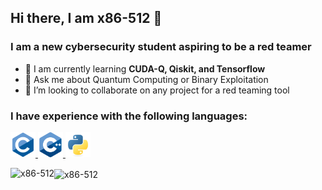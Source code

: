 ## Hi there, I am x86-512 👋
<!--<h1 align="center">Hi 👋, I'm x86-512</h1>-->
<h3 align="left">I am a new cybersecurity student aspiring to be a red teamer</h3>

- 🌱 I am currently learning **CUDA-Q, Qiskit, and Tensorflow**
- 💬 Ask me about Quantum Computing or Binary Exploitation
- 👯 I’m looking to collaborate on any project for a red teaming tool

<h3 align="left">I have experience with the following languages:</h3>
<p align="left"> <a href="https://www.cprogramming.com/" target="_blank" rel="noreferrer"> <img src="https://raw.githubusercontent.com/devicons/devicon/master/icons/c/c-original.svg" alt="c" width="40" height="40"/> </a> <a href="https://www.w3schools.com/cpp/" target="_blank" rel="noreferrer"> <img src="https://raw.githubusercontent.com/devicons/devicon/master/icons/cplusplus/cplusplus-original.svg" alt="cplusplus" width="40" height="40"/> </a> <a href="https://www.python.org" target="_blank" rel="noreferrer"> <img src="https://raw.githubusercontent.com/devicons/devicon/master/icons/python/python-original.svg" alt="python" width="40" height="40"/> </a> </p>

<p><img align="left" src="https://github-readme-stats.vercel.app/api/top-langs?username=x86-512&show_icons=true&locale=en&layout=compact" alt="x86-512" /></p>

<p><img align="center" src="https://github-readme-streak-stats.herokuapp.com/?user=x86-512&theme=highcontrast" alt="x86-512" /></p>




<!--
**x86-512/x86-512** is a ✨ _special_ ✨ repository because its `README.md` (this file) appears on your GitHub profile.

Here are some ideas to get you started:

- 🔭 I’m currently working on ...
- 🌱 I’m currently learning ...
- 👯 I’m looking to collaborate on ...
- 🤔 I’m looking for help with ...
- 💬 Ask me about ...
- 📫 How to reach me: ...
- 😄 Pronouns: ...
- ⚡ Fun fact: ...
-->
